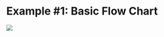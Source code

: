 # Example #1: Basic Flow Chart

<!-- @mermaid:my_diagram.svg

graph TD
A[Christmas] ==>|Get money| B(Go shopping)
B ==> C{Let me think}
C ==>|One| D[Laptop]
C ==>|Two| E[iPhone]
C ==>|Three| F[fa:fa-car Car]

-->
![](https://markdown-engineering.herokuapp.com/example.svg)
